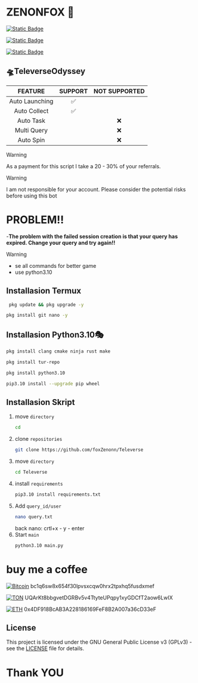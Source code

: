 # ZENONFOX 🦊

[![Static Badge](https://img.shields.io/badge/Telegram-Channel-Link?style=for-the-badge&logo=Telegram&logoColor=white&logoSize=auto&color=blue)](https://t.me/zzenonFox)

[![Static Badge](https://img.shields.io/badge/Telegram-Chat-yes?style=for-the-badge&logo=Telegram&logoColor=white&logoSize=auto&color=blue)](https://t.me/zzzenonfox)

[![Static Badge](https://img.shields.io/badge/Telegram-Bot-yes?style=for-the-badge&logo=Telegram&logoColor=white&logoSize=auto&color=blue)](https://t.me/TeleverseOdyssey_bot/game?startapp=i_JoR6W0-n_squad-np_cIjOpi)

## 🛸TeleverseOdyssey  
|                      FEATURE                    | SUPPORT | NOT SUPPORTED |
|:--------------------------------------------------:|:---------:|:---------:|
|                   Auto Launching                   |     ✅     |  
|                      Auto Collect                       |     ✅     ||
|                        Auto Task                        |           |❌|
|                        Multi Query                       |           |❌|
|                        Auto Spin                        |           |❌|

> [!WARNING]
> As a payment for this script I take a 20 - 30% of your referrals.

> [!WARNING]
> I am not responsible for your account. Please consider the potential risks before using this bot

# PROBLEM!! #

-**The problem with the failed session creation is that your query has expired. 
Change your query and try again!!**


> [!WARNING]
> - se all commands for better game
> - use python3.10

## **Installasion Termux**
  ```sh
   pkg update && pkg upgrade -y
   ```
   ```sh
   pkg install git nano -y
   ````
   
## **Installasion Python3.10🎭**
   ```sh
   pkg install clang cmake ninja rust make
   ```
   ```sh
   pkg install tur-repo
   ```
   ```sh
   pkg install python3.10
   ```
   ```sh
   pip3.10 install --upgrade pip wheel
   ```
  
## **Installasion Skript** 

1. move `directory`
   ```sh
   cd
   
1. clone `repositories`
   ```sh
   git clone https://github.com/foxZenonn/Televerse

2. move `directory`
   ```sh
   cd Televerse
   ```
5. install `requirements`
   ```sh
   pip3.10 install requirements.txt
   ```
6. Add `query_id/user`
   ```sh
   nano query.txt
   ```
    back nano: crtl+x - y - enter
7. Start `main`
   ```sh
   python3.10 main.py
   ```
   
# buy me a coffee
[![Bitcoin](https://img.shields.io/badge/Bitcoin-FF9900?logo=bitcoin&logoColor=white)](#)
bc1q6sw8x654f30lpvsxcqw0hrx2tpxhq5fusdxmef

[![TON](https://img.shields.io/badge/Ton-2288CB?logo=ton&logoColor=white)](#)
UQArKt8bbgvetDGRBv5v4TtyteUPqpy1xyGDCfT2aow6LwIX

[![ETH](https://img.shields.io/badge/Ethereum-2288CB?logo=ethereum&logoColor=white)](#)
0x4DF918BcAB3A228186169FeF8B2A007a36cD33eF

## License
This project is licensed under the GNU General Public License v3 (GPLv3) - see the [LICENSE](LICENSE) file for details.


# Thank YOU #
